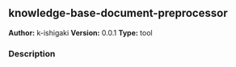 ## knowledge-base-document-preprocessor

**Author:** k-ishigaki
**Version:** 0.0.1
**Type:** tool

### Description



